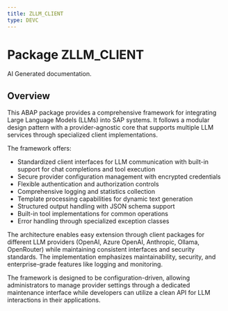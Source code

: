 ```yaml
---
title: ZLLM_CLIENT
type: DEVC
---
```


# Package ZLLM_CLIENT

AI Generated documentation.

## Overview

This ABAP package provides a comprehensive framework for integrating Large Language Models (LLMs) into SAP systems. It follows a modular design pattern with a provider-agnostic core that supports multiple LLM services through specialized client implementations.

The framework offers:

- Standardized client interfaces for LLM communication with built-in support for chat completions and tool execution
- Secure provider configuration management with encrypted credentials
- Flexible authentication and authorization controls
- Comprehensive logging and statistics collection
- Template processing capabilities for dynamic text generation
- Structured output handling with JSON schema support
- Built-in tool implementations for common operations
- Error handling through specialized exception classes

The architecture enables easy extension through client packages for different LLM providers (OpenAI, Azure OpenAI, Anthropic, Ollama, OpenRouter) while maintaining consistent interfaces and security standards. The implementation emphasizes maintainability, security, and enterprise-grade features like logging and monitoring.

The framework is designed to be configuration-driven, allowing administrators to manage provider settings through a dedicated maintenance interface while developers can utilize a clean API for LLM interactions in their applications.
